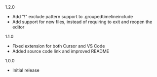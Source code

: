 1.2.0
- Add "!" exclude pattern support to .groupedtimelineinclude
- Add support for new files, instead of requiring to exit and reopen the editor

1.1.0
- Fixed extension for both Cursor and VS Code
- Added source code link and improved README

1.0.0
- Initial release
